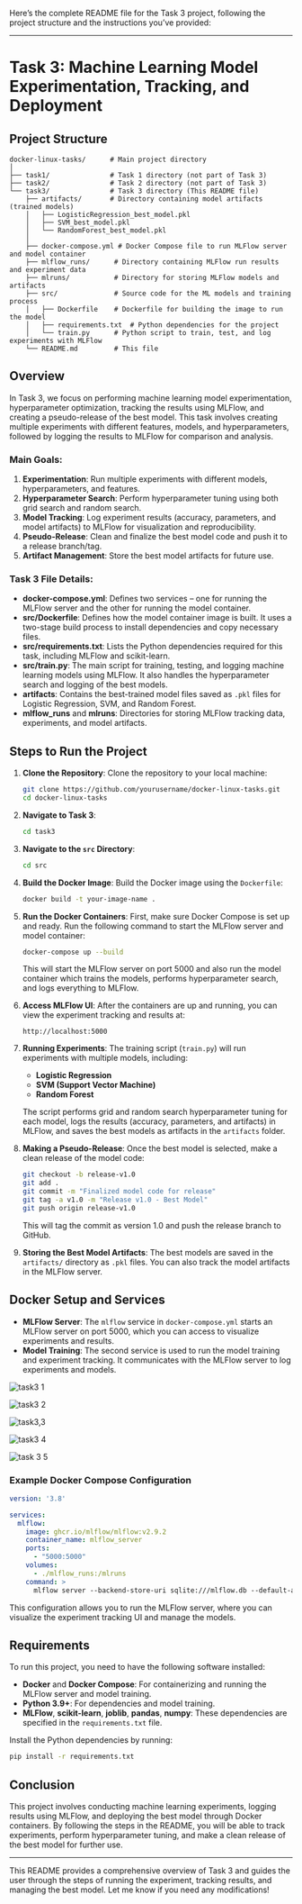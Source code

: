 Here’s the complete README file for the Task 3 project, following the project structure and the instructions you’ve provided:

---

# Task 3: Machine Learning Model Experimentation, Tracking, and Deployment

## Project Structure
```
docker-linux-tasks/      # Main project directory
│
├── task1/               # Task 1 directory (not part of Task 3)
├── task2/               # Task 2 directory (not part of Task 3)
└── task3/               # Task 3 directory (This README file)
    ├── artifacts/       # Directory containing model artifacts (trained models)
    │   ├── LogisticRegression_best_model.pkl
    │   ├── SVM_best_model.pkl
    │   └── RandomForest_best_model.pkl
    │
    ├── docker-compose.yml # Docker Compose file to run MLFlow server and model container
    ├── mlflow_runs/      # Directory containing MLFlow run results and experiment data
    ├── mlruns/           # Directory for storing MLFlow models and artifacts
    ├── src/              # Source code for the ML models and training process
    │   ├── Dockerfile    # Dockerfile for building the image to run the model
    │   ├── requirements.txt  # Python dependencies for the project
    │   └── train.py      # Python script to train, test, and log experiments with MLFlow
    └── README.md         # This file
```

## Overview

In Task 3, we focus on performing machine learning model experimentation, hyperparameter optimization, tracking the results using MLFlow, and creating a pseudo-release of the best model. This task involves creating multiple experiments with different features, models, and hyperparameters, followed by logging the results to MLFlow for comparison and analysis.

### Main Goals:
1. **Experimentation**: Run multiple experiments with different models, hyperparameters, and features.
2. **Hyperparameter Search**: Perform hyperparameter tuning using both grid search and random search.
3. **Model Tracking**: Log experiment results (accuracy, parameters, and model artifacts) to MLFlow for visualization and reproducibility.
4. **Pseudo-Release**: Clean and finalize the best model code and push it to a release branch/tag.
5. **Artifact Management**: Store the best model artifacts for future use.

### Task 3 File Details:

- **docker-compose.yml**: Defines two services – one for running the MLFlow server and the other for running the model container.
- **src/Dockerfile**: Defines how the model container image is built. It uses a two-stage build process to install dependencies and copy necessary files.
- **src/requirements.txt**: Lists the Python dependencies required for this task, including MLFlow and scikit-learn.
- **src/train.py**: The main script for training, testing, and logging machine learning models using MLFlow. It also handles the hyperparameter search and logging of the best models.
- **artifacts**: Contains the best-trained model files saved as `.pkl` files for Logistic Regression, SVM, and Random Forest.
- **mlflow_runs** and **mlruns**: Directories for storing MLFlow tracking data, experiments, and model artifacts.

## Steps to Run the Project

1. **Clone the Repository**:
   Clone the repository to your local machine:
   ```bash
   git clone https://github.com/yourusername/docker-linux-tasks.git
   cd docker-linux-tasks
   ```

2. **Navigate to Task 3**:
   ```bash
   cd task3
   ```

3. **Navigate to the `src` Directory**:
   ```bash
   cd src
   ```

4. **Build the Docker Image**:
   Build the Docker image using the `Dockerfile`:
   ```bash
   docker build -t your-image-name .
   ```

5. **Run the Docker Containers**:
   First, make sure Docker Compose is set up and ready. Run the following command to start the MLFlow server and model container:
   ```bash
   docker-compose up --build
   ```

   This will start the MLFlow server on port 5000 and also run the model container which trains the models, performs hyperparameter search, and logs everything to MLFlow.

6. **Access MLFlow UI**:
   After the containers are up and running, you can view the experiment tracking and results at:
   ```
   http://localhost:5000
   ```

7. **Running Experiments**:
   The training script (`train.py`) will run experiments with multiple models, including:
   - **Logistic Regression**
   - **SVM (Support Vector Machine)**
   - **Random Forest**

   The script performs grid and random search hyperparameter tuning for each model, logs the results (accuracy, parameters, and artifacts) in MLFlow, and saves the best models as artifacts in the `artifacts` folder.

8. **Making a Pseudo-Release**:
   Once the best model is selected, make a clean release of the model code:
   ```bash
   git checkout -b release-v1.0
   git add .
   git commit -m "Finalized model code for release"
   git tag -a v1.0 -m "Release v1.0 - Best Model"
   git push origin release-v1.0
   ```

   This will tag the commit as version 1.0 and push the release branch to GitHub.

9. **Storing the Best Model Artifacts**:
   The best models are saved in the `artifacts/` directory as `.pkl` files. You can also track the model artifacts in the MLFlow server.

## Docker Setup and Services

- **MLFlow Server**: The `mlflow` service in `docker-compose.yml` starts an MLFlow server on port 5000, which you can access to visualize experiments and results.
- **Model Training**: The second service is used to run the model training and experiment tracking. It communicates with the MLFlow server to log experiments and models.




![task3 1](https://github.com/user-attachments/assets/f1173f24-20ad-4585-8d44-47ef9a83ed3f)

![task3 2](https://github.com/user-attachments/assets/343b02d4-4afb-4dcf-96d2-d25b5fe3f23d)

![task3,3](https://github.com/user-attachments/assets/19bae24f-9ad8-48b4-a948-7cda0eb81cdb)

![task3 4](https://github.com/user-attachments/assets/c9edd3ed-876b-41b7-80ad-76200663200b)

![task 3 5](https://github.com/user-attachments/assets/6a51852c-fc33-4500-ad5d-ee3a409e5f13)


### Example Docker Compose Configuration

```yaml
version: '3.8'

services:
  mlflow:
    image: ghcr.io/mlflow/mlflow:v2.9.2
    container_name: mlflow_server
    ports:
      - "5000:5000"
    volumes:
      - ./mlflow_runs:/mlruns
    command: >
      mlflow server --backend-store-uri sqlite:///mlflow.db --default-artifact-root /mlruns --host 0.0.0.0 --port 5000
```

This configuration allows you to run the MLFlow server, where you can visualize the experiment tracking UI and manage the models.

## Requirements

To run this project, you need to have the following software installed:
- **Docker** and **Docker Compose**: For containerizing and running the MLFlow server and model training.
- **Python 3.9+**: For dependencies and model training.
- **MLFlow**, **scikit-learn**, **joblib**, **pandas**, **numpy**: These dependencies are specified in the `requirements.txt` file.

Install the Python dependencies by running:
```bash
pip install -r requirements.txt
```

## Conclusion

This project involves conducting machine learning experiments, logging results using MLFlow, and deploying the best model through Docker containers. By following the steps in the README, you will be able to track experiments, perform hyperparameter tuning, and make a clean release of the best model for further use.

---

This README provides a comprehensive overview of Task 3 and guides the user through the steps of running the experiment, tracking results, and managing the best model. Let me know if you need any modifications!
